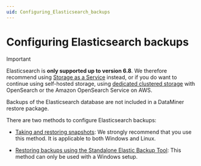 ```yaml
---
uid: Configuring_Elasticsearch_backups
---
```


# Configuring Elasticsearch backups

> [!IMPORTANT]
> Elasticsearch is **only supported up to version 6.8**. We therefore recommend using [Storage as a Service](xref:STaaS) instead, or if you do want to continue using self-hosted storage, using [dedicated clustered storage](xref:Dedicated_clustered_storage) with OpenSearch or the Amazon OpenSearch Service on AWS.

Backups of the Elasticsearch database are not included in a DataMiner restore package.

There are two methods to configure Elasticsearch backups:

- [Taking and restoring snapshots](xref:Configuring_Elasticsearch_backups_Windows_Linux): We strongly recommend that you use this method. It is applicable to both Windows and Linux.

- [Restoring backups using the Standalone Elastic Backup Tool](xref:Configuring_Elasticsearch_backups_Windows): This method can only be used with a Windows setup.
